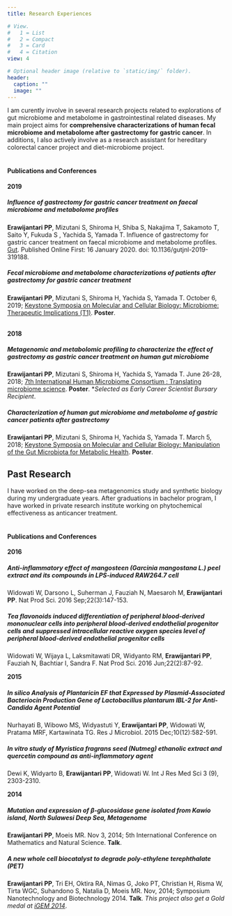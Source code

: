 ```yaml
---
title: Research Experiences

# View.
#   1 = List
#   2 = Compact
#   3 = Card
#   4 = Citation
view: 4

# Optional header image (relative to `static/img/` folder).
header:
  caption: ""
  image: ""
---
```



I am curently involve in several research projects related to explorations of gut microbiome and metabolome in gastrointestinal related diseases. My main project aims for **comprehensive characterizations of human fecal microbiome and metabolome after gastrectomy for gastric cancer**. In additions, I also actively involve as a research assistant for hereditary colorectal cancer project and diet-microbiome project. 
<br></br>

#### Publications and Conferences 

**2019**

##### Influence of gastrectomy for gastric cancer treatment on faecal microbiome and metabolome profiles
**Erawijantari PP**, Mizutani S, Shiroma H, Shiba S, Nakajima T, Sakamoto T, Saito Y,
Fukuda S , Yachida S, Yamada T. Influence of gastrectomy for gastric cancer treatment on faecal microbiome and metabolome profiles. [Gut](https://gut.bmj.com/content/early/2020/01/09/gutjnl-2019-319188). Published Online First: 16 January 2020. doi: 10.1136/gutjnl-2019-319188.

##### Fecal microbiome and metabolome characterizations of patients after gastrectomy for gastric cancer treatment
**Erawijantari PP**, Mizutani S, Shiroma H, Yachida S, Yamada T. October 6, 2019; [Keystone Symposia on Molecular and Cellular Biology: Microbiome: Therapeutic Implications (T1)](https://www.keystonesymposia.org/index.cfm?e=web.Meeting.Program&meetingid=1696). **Poster**.
<br></br>

**2018**

##### Metagenomic and metabolomic profiling to characterize the effect of gastrectomy as gastric cancer treatment on human gut microbiome  
**Erawijantari PP**, Mizutani S, Shiroma H, Yachida S, Yamada T. June 26-28, 2018; [7th International Human Microbiome Consortium : Translating microbiome science](http://apc.ucc.ie/ihmc-2018/). **Poster**. **Selected as Early Career Scientist Bursary Recipient*.

##### Characterization of human gut microbiome and metabolome of gastric cancer patients after gastrectomy
**Erawijantari PP**, Mizutani S, Shiroma H, Yachida S, Yamada T. March 5, 2018; [Keystone Symposia on Molecular and Cellular Biology: Manipulation of the Gut Microbiota for Metabolic Health](https://tks.keystonesymposia.org/index.cfm?e=web.Meeting.Program&meetingid=1522). **Poster**.


## **Past Research**

I have worked on the deep-sea metagenomics study and synthetic biology during my undergraduate years. After graduations in bachelor program, I have worked in private research institute working on phytochemical effectiveness as anticancer treatment.
<br></br>

#### Publications and Conferences 

**2016**

##### Anti-inflammatory effect of mangosteen (Garcinia mangostana L.) peel extract and its compounds in LPS-induced RAW264.7 cell
Widowati W, Darsono L, Suherman J, Fauziah N, Maesaroh M, **Erawijantari PP**.  Nat Prod Sci. 2016 Sep;22(3):147-153.

##### Tea flavonoids induced differentiation of peripheral blood-derived mononuclear cells into peripheral blood-derived endothelial progenitor cells and suppressed intracellular reactive oxygen species level of peripheral blood-derived endothelial progenitor cells
Widowati W, Wijaya L, Laksmitawati DR, Widyanto RM, **Erawijantari PP**, Fauziah N, Bachtiar I, Sandra F.  Nat Prod Sci. 2016 Jun;22(2):87-92.

**2015**

##### In silico Analysis of Plantaricin EF that Expressed by Plasmid-Associated Bacteriocin Production Gene of Lactobacillus plantarum IBL-2 for Anti-Candida Agent Potential
Nurhayati B, Wibowo MS, Widyastuti Y, **Erawijantari PP**, Widowati W, Pratama MRF, Kartawinata TG. Res J Microbiol. 2015 Dec;10(12):582-591.

##### In vitro study of Myristica fragrans seed (Nutmeg) ethanolic extract and quercetin compound as anti-inflammatory agent
Dewi K, Widyarto B, **Erawijantari PP**, Widowati W. Int J Res Med Sci 3 (9), 2303-2310.

**2014**

##### Mutation and expression of β-glucosidase gene isolated from Kawio island, North Sulawesi Deep Sea, Metagenome
**Erawijantari PP**, Moeis MR. Nov 3, 2014; 5th International Conference on Mathematics and Natural Science. **Talk**.

##### A new whole cell biocatalyst to degrade poly-ethylene terephthalate (PET)
**Erawijantari PP**, Tri EH, Oktira RA, Nimas G, Joko PT, Christian H, Risma W, Tirta WGC, Suhandono S, Natalia D, Moeis MR.  Nov, 2014; Symposium Nanotechnology and Biotechnology 2014. **Talk**. *This project also get a Gold medal at [iGEM 2014](http://2014.igem.org/Team:ITB_Indonesia)*.




